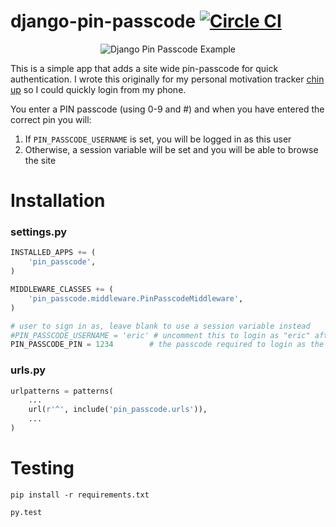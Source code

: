 django-pin-passcode [![Circle CI](https://circleci.com/gh/ckcollab/django-pin-passcode.svg?style=svg)](https://circleci.com/gh/ckcollab/django-pin-passcode)
===================

<p align="center"><img src="https://github.com/ckcollab/django-pin-passcode/raw/master/docs/screenshot.png" alt="Django Pin Passcode Example"></p>

This is a simple app that adds a site wide pin-passcode for quick authentication. I wrote this originally for my personal
motivation tracker [chin up](https://github.com/ckcollab/chin-up) so I could quickly login from my phone.

You enter a PIN passcode (using 0-9 and #) and when you have entered the correct pin you will:
 
1) If `PIN_PASSCODE_USERNAME` is set, you will be logged in as this user
2) Otherwise, a session variable will be set and you will be able to browse the site



Installation
============

### settings.py

```python
INSTALLED_APPS += (
    'pin_passcode',
)
```

```python
MIDDLEWARE_CLASSES += (
    'pin_passcode.middleware.PinPasscodeMiddleware',
)
```

```python
# user to sign in as, leave blank to use a session variable instead
#PIN_PASSCODE_USERNAME = 'eric' # uncomment this to login as "eric" after valid pin code is entered 
PIN_PASSCODE_PIN = 1234        # the passcode required to login as the above user, using 0-9 and '#'
```

### urls.py

```python
urlpatterns = patterns(
    ...
    url(r'^', include('pin_passcode.urls')),
    ...
)
```


Testing
=======

`pip install -r requirements.txt`

`py.test`
